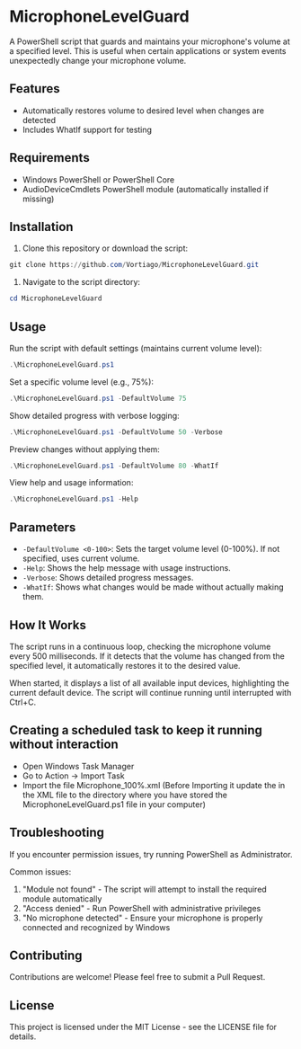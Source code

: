# MicrophoneLevelGuard

A PowerShell script that guards and maintains your microphone's volume at a specified level. This is useful when certain applications or system events unexpectedly change your microphone volume.

## Features

- Automatically restores volume to desired level when changes are detected
- Includes WhatIf support for testing

## Requirements

- Windows PowerShell or PowerShell Core
- AudioDeviceCmdlets PowerShell module (automatically installed if missing)

## Installation

1. Clone this repository or download the script:

```powershell
git clone https://github.com/Vortiago/MicrophoneLevelGuard.git
```

1. Navigate to the script directory:

```powershell
cd MicrophoneLevelGuard
```

## Usage

Run the script with default settings (maintains current volume level):

```powershell
.\MicrophoneLevelGuard.ps1
```

Set a specific volume level (e.g., 75%):

```powershell
.\MicrophoneLevelGuard.ps1 -DefaultVolume 75
```

Show detailed progress with verbose logging:

```powershell
.\MicrophoneLevelGuard.ps1 -DefaultVolume 50 -Verbose
```

Preview changes without applying them:

```powershell
.\MicrophoneLevelGuard.ps1 -DefaultVolume 80 -WhatIf
```

View help and usage information:

```powershell
.\MicrophoneLevelGuard.ps1 -Help
```

## Parameters

- `-DefaultVolume <0-100>`: Sets the target volume level (0-100%). If not specified, uses current volume.
- `-Help`: Shows the help message with usage instructions.
- `-Verbose`: Shows detailed progress messages.
- `-WhatIf`: Shows what changes would be made without actually making them.

## How It Works

The script runs in a continuous loop, checking the microphone volume every 500 milliseconds. If it detects that the volume has changed from the specified level, it automatically restores it to the desired value.

When started, it displays a list of all available input devices, highlighting the current default device. The script will continue running until interrupted with Ctrl+C.

## Creating a scheduled task to keep it running without interaction

- Open Windows Task Manager
- Go to Action -> Import Task
- Import the file Microphone_100%.xml (Before Importing it update the <path> in the XML file to the directory where you have stored the MicrophoneLevelGuard.ps1 file in your computer)

## Troubleshooting

If you encounter permission issues, try running PowerShell as Administrator.

Common issues:

1. "Module not found" - The script will attempt to install the required module automatically
1. "Access denied" - Run PowerShell with administrative privileges
1. "No microphone detected" - Ensure your microphone is properly connected and recognized by Windows

## Contributing

Contributions are welcome! Please feel free to submit a Pull Request.

## License

This project is licensed under the MIT License - see the LICENSE file for details.
